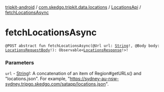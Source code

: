 [tripkit-android](../../index.md) / [com.skedgo.tripkit.data.locations](../index.md) / [LocationsApi](index.md) / [fetchLocationsAsync](./fetch-locations-async.md)

# fetchLocationsAsync

`@POST abstract fun fetchLocationsAsync(@Url url: `[`String`](https://kotlinlang.org/api/latest/jvm/stdlib/kotlin/-string/index.html)`!, @Body body: `[`LocationsRequestBody`](../-locations-request-body/index.md)`!): Observable<`[`LocationsResponse`](../-locations-response/index.md)`!>!`

### Parameters

`url` - [String](https://kotlinlang.org/api/latest/jvm/stdlib/kotlin/-string/index.html)!: A concatenation of an item of Region#getURLs() and "locations.json". For example, "https://sydney-au-nsw-sydney.tripgo.skedgo.com/satapp/locations.json".